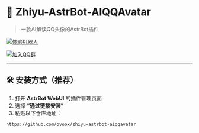 # 🌟 Zhiyu-AstrBot-AIQQAvatar

> 一款AI解读QQ头像的AstrBot插件

[![体验机器人](https://img.shields.io/badge/🤖%20手机QQ-点我体验-blue?style=for-the-badge&logo=tencent-qq)](https://qun.qq.com/qunpro/robot/qunshare?biz_type=1&robot_uin=3889263267)

[![加入QQ群](https://img.shields.io/badge/👥%20QQ群-点击加入-blue?style=for-the-badge&logo=tencent-qq)](https://qun.qq.com/universal-share/share?ac=1&authKey=Zmfc%2Bk%2FRiYMA9NPkA%2Byp5zbQp1jERoYslNruhnqzlPD%2FOmrtAZW7q71voT%2F8GI4U&busi_data=eyJncm91cENvZGUiOiIzMzg1Mzk1NTkiLCJ0b2tlbiI6IkszMzIzOHU4dVFjYXpIdzRzeG5QYWpNWUJNS1M0QTQ1dTVGRVFxdE1vRDhZRVBIQm53eTBpVFNSN3B2aHVWQ3UiLCJ1aW4iOiIzMjYwNDc4MTIxIn0%3D&data=ZbdiPWyvmMe7vzdTQF-Hb2OWukNrq6whA0PRbeWnXa1FdJDPvxQJJreXWPFmajtAuJdpn9FQhQqIqh8-2I3Zag&svctype=4&tempid=h5_group_info)

---

## 🛠️ 安装方式（推荐）

1. 打开 **AstrBot WebUI** 的插件管理页面  
2. 选择 **“通过链接安装”**  
3. 粘贴以下仓库地址：

```text
https://github.com/ovoox/zhiyu-astrbot-aiqqavatar
